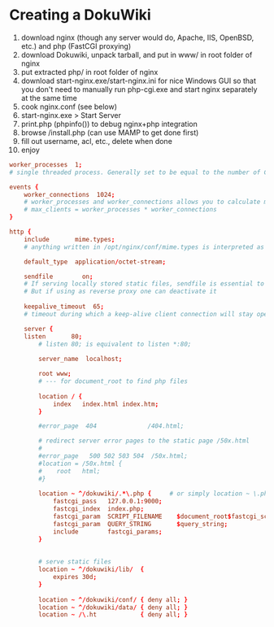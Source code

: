 # Creating a DokuWiki

1. download nginx (though any server would do, Apache, IIS, OpenBSD, etc.) and php (FastCGI proxying)
2. download Dokuwiki, unpack tarball, and put in www/ in root folder of nginx
3. put extracted php/ in root folder of nginx
4. download start-nginx.exe/start-nginx.ini for nice Windows GUI so that you don't need to manually run php-cgi.exe and start nginx separately at the same time
5. cook nginx.conf (see below)
6. start-nginx.exe > Start Server
7. print.php (phpinfo()) to debug nginx+php integration
8. browse /install.php (can use MAMP to get done first)
9. fill out username, acl, etc., delete when done
10. enjoy


```conf
worker_processes  1;
# single threaded process. Generally set to be equal to the number of CPUs or cores.

events {
    worker_connections  1024;
    # worker_processes and worker_connections allows you to calculate maxclients value: 
    # max_clients = worker_processes * worker_connections
}

http {
    include       mime.types;
    # anything written in /opt/nginx/conf/mime.types is interpreted as if written inside the http { } block

    default_type  application/octet-stream;

    sendfile        on;
    # If serving locally stored static files, sendfile is essential to speed up the server,
    # But if using as reverse proxy one can deactivate it
    
    keepalive_timeout  65;
    # timeout during which a keep-alive client connection will stay open.

    server {
	listen       80;
        # listen 80; is equivalent to listen *:80;
        
        server_name  localhost;

        root www;
		# --- for document_root to find php files
		
		location / {
			index   index.html index.htm;
        }

        #error_page  404              /404.html;

        # redirect server error pages to the static page /50x.html
        #
        #error_page   500 502 503 504  /50x.html;
        #location = /50x.html {
        #    root   html;
        #}
		
		location ~ ^/dokuwiki/.*\.php {     # or simply location ~ \.php to match all
			fastcgi_pass   127.0.0.1:9000;
			fastcgi_index  index.php;
			fastcgi_param  SCRIPT_FILENAME    $document_root$fastcgi_script_name;
			fastcgi_param  QUERY_STRING       $query_string;
			include        fastcgi_params;
		}
		
		
		# serve static files
		location ~ ^/dokuwiki/lib/  {	
			expires 30d;
		}
		
		location ~ ^/dokuwiki/conf/ { deny all; }
		location ~ ^/dokuwiki/data/ { deny all; }
		location ~ /\.ht            { deny all; }
        
```
